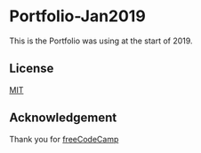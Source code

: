 # Portfolio-Jan2019	

This is the Portfolio was using at the start of 2019.  

## License

[MIT](https://choosealicense.com/licenses/mit/)

## Acknowledgement

Thank you for [freeCodeCamp](https://www.freecodecamp.org/)

